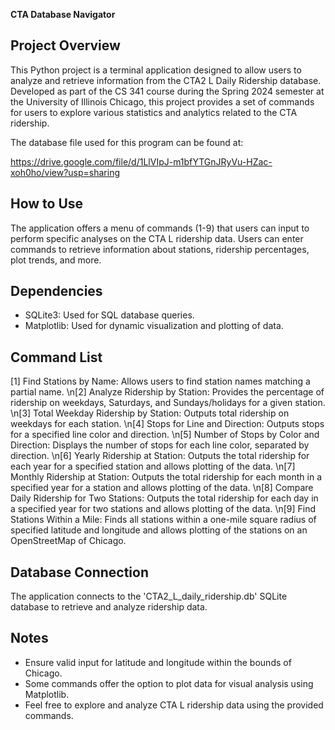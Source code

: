 **CTA Database Navigator**

## Project Overview
This Python project is a terminal application designed to allow users to analyze and retrieve information from the CTA2 L Daily Ridership database. Developed as part of the CS 341 course during the Spring 2024 semester at the University of Illinois Chicago, this project provides a set of commands for users to explore various statistics and analytics related to the CTA ridership.

The database file used for this program can be found at:

https://drive.google.com/file/d/1LlVIpJ-m1bfYTGnJRyVu-HZac-xoh0ho/view?usp=sharing

## How to Use
The application offers a menu of commands (1-9) that users can input to perform specific analyses on the CTA L ridership data. Users can enter commands to retrieve information about stations, ridership percentages, plot trends, and more.

## Dependencies
- SQLite3: Used for SQL database queries.
- Matplotlib: Used for dynamic visualization and plotting of data.

## Command List
[1] Find Stations by Name: Allows users to find station names matching a partial name.
\n[2] Analyze Ridership by Station: Provides the percentage of ridership on weekdays, Saturdays, and Sundays/holidays for a given station.
\n[3] Total Weekday Ridership by Station: Outputs total ridership on weekdays for each station.
\n[4] Stops for Line and Direction: Outputs stops for a specified line color and direction.
\n[5] Number of Stops by Color and Direction: Displays the number of stops for each line color, separated by direction.
\n[6] Yearly Ridership at Station: Outputs the total ridership for each year for a specified station and allows plotting of the data.
\n[7] Monthly Ridership at Station: Outputs the total ridership for each month in a specified year for a station and allows plotting of the data.
\n[8] Compare Daily Ridership for Two Stations: Outputs the total ridership for each day in a specified year for two stations and allows plotting of the data.
\n[9] Find Stations Within a Mile: Finds all stations within a one-mile square radius of specified latitude and longitude and allows plotting of the stations on an OpenStreetMap of Chicago.

## Database Connection
The application connects to the 'CTA2_L_daily_ridership.db' SQLite database to retrieve and analyze ridership data.

## Notes
- Ensure valid input for latitude and longitude within the bounds of Chicago.
- Some commands offer the option to plot data for visual analysis using Matplotlib.
- Feel free to explore and analyze CTA L ridership data using the provided commands.
